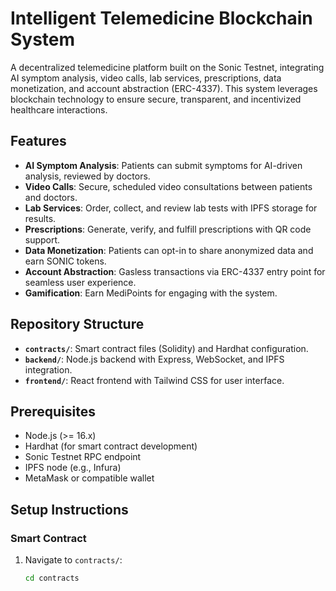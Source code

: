 # Intelligent Telemedicine Blockchain System

A decentralized telemedicine platform built on the Sonic Testnet, integrating AI symptom analysis, video calls, lab services, prescriptions, data monetization, and account abstraction (ERC-4337). This system leverages blockchain technology to ensure secure, transparent, and incentivized healthcare interactions.

## Features
- **AI Symptom Analysis**: Patients can submit symptoms for AI-driven analysis, reviewed by doctors.
- **Video Calls**: Secure, scheduled video consultations between patients and doctors.
- **Lab Services**: Order, collect, and review lab tests with IPFS storage for results.
- **Prescriptions**: Generate, verify, and fulfill prescriptions with QR code support.
- **Data Monetization**: Patients can opt-in to share anonymized data and earn SONIC tokens.
- **Account Abstraction**: Gasless transactions via ERC-4337 entry point for seamless user experience.
- **Gamification**: Earn MediPoints for engaging with the system.

## Repository Structure
- **`contracts/`**: Smart contract files (Solidity) and Hardhat configuration.
- **`backend/`**: Node.js backend with Express, WebSocket, and IPFS integration.
- **`frontend/`**: React frontend with Tailwind CSS for user interface.

## Prerequisites
- Node.js (>= 16.x)
- Hardhat (for smart contract development)
- Sonic Testnet RPC endpoint
- IPFS node (e.g., Infura)
- MetaMask or compatible wallet

## Setup Instructions

### Smart Contract
1. Navigate to `contracts/`:
   ```bash
   cd contracts
